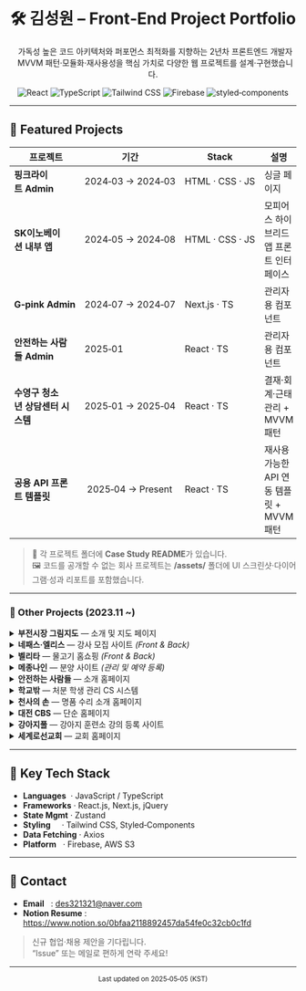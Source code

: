 <!-- README.md ------------------------------------------------------------ -->
<h1 align="center">🛠️ 김성원 – Front‑End Project Portfolio</h1>
<p align="center">
  가독성 높은 코드 아키텍처와 퍼포먼스 최적화를 지향하는 2년차 프론트엔드 개발자<br/>
  MVVM 패턴·모듈화·재사용성을 핵심 가치로 다양한 웹 프로젝트를 설계·구현했습니다.
</p>

<p align="center">
  <!-- 기술 배지 예시: shields.io -->
  <img alt="React" src="https://img.shields.io/badge/React-20232A?logo=react&logoColor=61DAFB&style=for-the-badge"/>
  <img alt="TypeScript" src="https://img.shields.io/badge/TypeScript-3178C6?logo=typescript&logoColor=white&style=for-the-badge"/>
  <img alt="Tailwind CSS" src="https://img.shields.io/badge/Tailwind-06B6D4?logo=tailwindcss&logoColor=white&style=for-the-badge"/>
  <img alt="Firebase" src="https://img.shields.io/badge/Firebase-FFCA28?logo=firebase&logoColor=black&style=for-the-badge"/>
  <img alt="styled‑components" src="https://img.shields.io/badge/styled--components-DB7093?logo=styled-components&logoColor=white&style=for-the-badge"/>
</p>

---

## 📌 Featured Projects
|  프로젝트 | 기간 | Stack | 설명 |
|-----------|------|-------|------|
| **핑크라이트 Admin** | 2024‑03 → 2024‑03 | HTML · CSS · JS | 싱글 페이지 |
| **SK이노베이션 내부 앱** | 2024‑05 → 2024‑08 | HTML · CSS · JS | 모피어스 하이브리드 앱 프론트 인터페이스 |
| **G‑pink Admin** | 2024‑07 → 2024‑07 | Next.js · TS | 관리자용 컴포넌트 |
| **안전하는 사람들 Admin** | 2025‑01 | React · TS | 관리자용 컴포넌트 |
| **수영구 청소년 상담센터 시스템** | 2025‑01 → 2025‑04 | React · TS | 결재·회계·근태 관리 + MVVM패턴 |
| **공용 API 프론트 템플릿** | 2025‑04 → Present | React · TS | 재사용 가능한 API 연동 템플릿 + MVVM패턴 |

> 📂 각 프로젝트 폴더에 **Case Study README**가 있습니다.  
> 🖼️ 코드를 공개할 수 없는 회사 프로젝트는 **/assets/** 폴더에 UI 스크린샷·다이어그램·성과 리포트를 포함했습니다.

---

### 🌱 Other Projects (2023.11 ~)

<details>
<summary><strong>부전시장 그림지도</strong> — 소개 및 지도 페이지</summary>

| 항목 | 내용 |
|------|------|
| **Tech Stack** | React · TypeScript · Google Maps SDK |
| **Description** | 지도 API를 활용한 가이드 페이지 |
| **Link** | [Live Site](https://example.com) |

</details>

<details>
<summary><strong>네패스·엘리스</strong> — 강사 모집 사이트 <em>(Front & Back)</em></summary>

| 항목 | 내용 |
|------|------|
| **Tech Stack** | HTML · CSS · JavaScript · jQuery · PHP |
| **Description** | 채용 정보 게시 및 지원서 관리 |
| **Link** | [Live Site](https://example.com) |

</details>

<details>
<summary><strong>벨리타</strong> — 물고기 홈쇼핑 <em>(Front & Back)</em></summary>

| 항목 | 내용 |
|------|------|
| **Tech Stack** | HTML · CSS · JavaScript · jQuery · PHP |
| **Description** | 쇼핑몰 UI 및 백엔드 연동 |
| **Link** | [Live Site](https://example.com) |

</details>

<details>
<summary><strong>메종나인</strong> — 분양 사이트 <em>(관리 및 예약 등록)</em></summary>

| 항목 | 내용 |
|------|------|
| **Tech Stack** | HTML · CSS · JavaScript · jQuery |
| **Description** | 분양 상품 목록 및 예약 기능 |
| **Link** | [Live Site](https://example.com) |

</details>

<details>
<summary><strong>안전하는 사람들</strong> — 소개 홈페이지</summary>

| 항목 | 내용 |
|------|------|
| **Tech Stack** | HTML · CSS · JavaScript · jQuery · PHP |
| **Description** | 기관 소개 및 문의 폼 구현 |
| **Link** | [Live Site](https://example.com) |

</details>

<details>
<summary><strong>학교밖</strong> — 처분 학생 관리 CS 시스템</summary>

| 항목 | 내용 |
|------|------|
| **Tech Stack** | HTML · CSS · JavaScript · jQuery |
| **Description** | 학생 관리 및 보고서 생성 시스템 |
| **Link** | [Live Site](https://example.com) |

</details>

<details>
<summary><strong>천사의 손</strong> — 명품 수리 소개 홈페이지</summary>

| 항목 | 내용 |
|------|------|
| **Tech Stack** | HTML · CSS · JavaScript · jQuery |
| **Description** | 서비스 정보 및 문의 폼 구현 |
| **Link** | [Live Site](https://example.com) |

</details>

<details>
<summary><strong>대전 CBS</strong> — 단순 홈페이지</summary>

| 항목 | 내용 |
|------|------|
| **Tech Stack** | HTML · CSS · JavaScript · jQuery |
| **Description** | 정보 제공용 랜딩 페이지 |
| **Link** | [Live Site](https://example.com) |

</details>

<details>
<summary><strong>강아지풀</strong> — 강아지 훈련소 강의 등록 사이트</summary>

| 항목 | 내용 |
|------|------|
| **Tech Stack** | HTML · CSS · JavaScript · jQuery · PHP |
| **Description** | 강의 등록 · 결제 기능 구현 |
| **Link** | [Live Site](https://example.com) |

</details>

<details>
<summary><strong>세계로선교회</strong> — 교회 홈페이지</summary>

| 항목 | 내용 |
|------|------|
| **Tech Stack** | HTML · CSS · JavaScript · jQuery |
| **Description** | 교회 주요 정보 및 행사 소개 페이지 |
| **Link** | [Live Site](https://example.com) |

</details>


---

## 🧰 Key Tech Stack
- **Languages**&nbsp;&nbsp;· JavaScript / TypeScript  
- **Frameworks**&nbsp;· React.js, Next.js, jQuery  
- **State Mgmt**&nbsp;· Zustand  
- **Styling**&nbsp;&nbsp;&nbsp;&nbsp;&nbsp;· Tailwind CSS, Styled‑Components  
- **Data Fetching** · Axios  
- **Platform**&nbsp;&nbsp;&nbsp;· Firebase, AWS S3  

---

## 🤝 Contact
- **Email**&nbsp;&nbsp;&nbsp;: des321321@naver.com  
- **Notion Resume** : <https://www.notion.so/0bfaa2118892457da54fe0c32cb0c1fd>

> 신규 협업·채용 제안을 기다립니다.  
> “Issue” 또는 메일로 편하게 연락 주세요!

---

<p align="center"><sub>Last updated on 2025‑05‑05 (KST)</sub></p>
<!-- -------------------------------------------------------------------- -->
